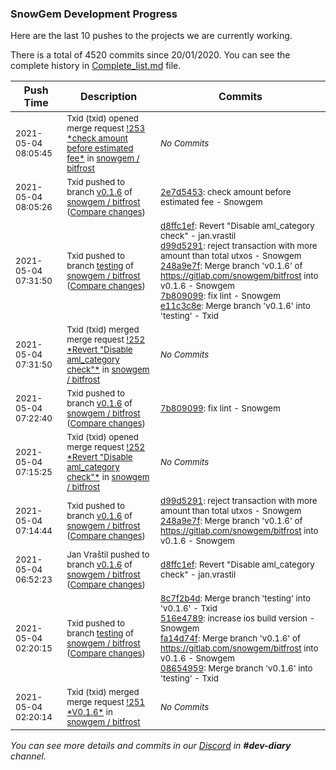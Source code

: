 
### SnowGem Development Progress

Here are the last 10 pushes to the projects we are currently working.

There is a total of 4520 commits since 20/01/2020. You can see the complete history in
 [Complete_list.md](Complete_list.md) file.

| Push Time | Description | Commits |
| --- | --- | --- |
| <sub>2021-05-04 08:05:45</sub> | <sub>Txid (txid) opened merge request [\!253 \*check amount before estimated fee\*](https://gitlab.com/snowgem/bitfrost/-/merge_requests/253) in [snowgem / bitfrost](https://gitlab.com/snowgem/bitfrost)</sub> | <sub>_No Commits_</sub> |
| <sub>2021-05-04 08:05:26</sub> | <sub>Txid pushed to branch [v0\.1\.6](https://gitlab.com/snowgem/bitfrost/commits/v0.1.6) of [snowgem / bitfrost](https://gitlab.com/snowgem/bitfrost) ([Compare changes](https://gitlab.com/snowgem/bitfrost/compare/7b809099c4e955028068c787b06cfe36f26fc3fe...2e7d5453bfcc96ee5e3d9f74e786b8e8605cea2f))</sub> | <sub>[2e7d5453](https://gitlab.com/snowgem/bitfrost/-/commit/2e7d5453bfcc96ee5e3d9f74e786b8e8605cea2f): check amount before estimated fee - Snowgem</sub> |
| <sub>2021-05-04 07:31:50</sub> | <sub>Txid pushed to branch [testing](https://gitlab.com/snowgem/bitfrost/commits/testing) of [snowgem / bitfrost](https://gitlab.com/snowgem/bitfrost) ([Compare changes](https://gitlab.com/snowgem/bitfrost/compare/08654959fc1d4eba96522187e7da6ab9d7e0b49f...e11c3c8e01de474231683a17ed895f36b484f34e))</sub> | <sub>[d8ffc1ef](https://gitlab.com/snowgem/bitfrost/-/commit/d8ffc1efa76c32ea7292e5d20cd0966f307d13eb): Revert "Disable aml_category check" - jan.vrastil<br>[d99d5291](https://gitlab.com/snowgem/bitfrost/-/commit/d99d5291195369a5a2622dc35ef893a63cbabf80): reject transaction with more amount than total utxos - Snowgem<br>[248a9e7f](https://gitlab.com/snowgem/bitfrost/-/commit/248a9e7f0d3d346b5f0feaeaa088ae2771052281): Merge branch 'v0.1.6' of https://gitlab.com/snowgem/bitfrost into v0.1.6 - Snowgem<br>[7b809099](https://gitlab.com/snowgem/bitfrost/-/commit/7b809099c4e955028068c787b06cfe36f26fc3fe): fix lint - Snowgem<br>[e11c3c8e](https://gitlab.com/snowgem/bitfrost/-/commit/e11c3c8e01de474231683a17ed895f36b484f34e): Merge branch 'v0.1.6' into 'testing' - Txid</sub> |
| <sub>2021-05-04 07:31:50</sub> | <sub>Txid (txid) merged merge request [\!252 \*Revert "Disable aml\_category check"\*](https://gitlab.com/snowgem/bitfrost/-/merge_requests/252) in [snowgem / bitfrost](https://gitlab.com/snowgem/bitfrost)</sub> | <sub>_No Commits_</sub> |
| <sub>2021-05-04 07:22:40</sub> | <sub>Txid pushed to branch [v0\.1\.6](https://gitlab.com/snowgem/bitfrost/commits/v0.1.6) of [snowgem / bitfrost](https://gitlab.com/snowgem/bitfrost) ([Compare changes](https://gitlab.com/snowgem/bitfrost/compare/248a9e7f0d3d346b5f0feaeaa088ae2771052281...7b809099c4e955028068c787b06cfe36f26fc3fe))</sub> | <sub>[7b809099](https://gitlab.com/snowgem/bitfrost/-/commit/7b809099c4e955028068c787b06cfe36f26fc3fe): fix lint - Snowgem</sub> |
| <sub>2021-05-04 07:15:25</sub> | <sub>Txid (txid) opened merge request [\!252 \*Revert "Disable aml\_category check"\*](https://gitlab.com/snowgem/bitfrost/-/merge_requests/252) in [snowgem / bitfrost](https://gitlab.com/snowgem/bitfrost)</sub> | <sub>_No Commits_</sub> |
| <sub>2021-05-04 07:14:44</sub> | <sub>Txid pushed to branch [v0\.1\.6](https://gitlab.com/snowgem/bitfrost/commits/v0.1.6) of [snowgem / bitfrost](https://gitlab.com/snowgem/bitfrost) ([Compare changes](https://gitlab.com/snowgem/bitfrost/compare/d8ffc1efa76c32ea7292e5d20cd0966f307d13eb...248a9e7f0d3d346b5f0feaeaa088ae2771052281))</sub> | <sub>[d99d5291](https://gitlab.com/snowgem/bitfrost/-/commit/d99d5291195369a5a2622dc35ef893a63cbabf80): reject transaction with more amount than total utxos - Snowgem<br>[248a9e7f](https://gitlab.com/snowgem/bitfrost/-/commit/248a9e7f0d3d346b5f0feaeaa088ae2771052281): Merge branch 'v0.1.6' of https://gitlab.com/snowgem/bitfrost into v0.1.6 - Snowgem</sub> |
| <sub>2021-05-04 06:52:23</sub> | <sub>Jan Vraštil pushed to branch [v0\.1\.6](https://gitlab.com/snowgem/bitfrost/commits/v0.1.6) of [snowgem / bitfrost](https://gitlab.com/snowgem/bitfrost) ([Compare changes](https://gitlab.com/snowgem/bitfrost/compare/fa14d74fcfe7e4194b1f53bbb54012fb44a481b3...d8ffc1efa76c32ea7292e5d20cd0966f307d13eb))</sub> | <sub>[d8ffc1ef](https://gitlab.com/snowgem/bitfrost/-/commit/d8ffc1efa76c32ea7292e5d20cd0966f307d13eb): Revert "Disable aml_category check" - jan.vrastil</sub> |
| <sub>2021-05-04 02:20:15</sub> | <sub>Txid pushed to branch [testing](https://gitlab.com/snowgem/bitfrost/commits/testing) of [snowgem / bitfrost](https://gitlab.com/snowgem/bitfrost) ([Compare changes](https://gitlab.com/snowgem/bitfrost/compare/ceb8d260e703d5d480af4685db595b4493621df5...08654959fc1d4eba96522187e7da6ab9d7e0b49f))</sub> | <sub>[8c7f2b4d](https://gitlab.com/snowgem/bitfrost/-/commit/8c7f2b4d91de99e8aa02f9db85d92d8ee94239f5): Merge branch 'testing' into 'v0.1.6' - Txid<br>[516e4789](https://gitlab.com/snowgem/bitfrost/-/commit/516e4789a6a3f915c8711db30b58aac68c00289c): increase ios build version - Snowgem<br>[fa14d74f](https://gitlab.com/snowgem/bitfrost/-/commit/fa14d74fcfe7e4194b1f53bbb54012fb44a481b3): Merge branch 'v0.1.6' of https://gitlab.com/snowgem/bitfrost into v0.1.6 - Snowgem<br>[08654959](https://gitlab.com/snowgem/bitfrost/-/commit/08654959fc1d4eba96522187e7da6ab9d7e0b49f): Merge branch 'v0.1.6' into 'testing' - Txid</sub> |
| <sub>2021-05-04 02:20:14</sub> | <sub>Txid (txid) merged merge request [\!251 \*V0\.1\.6\*](https://gitlab.com/snowgem/bitfrost/-/merge_requests/251) in [snowgem / bitfrost](https://gitlab.com/snowgem/bitfrost)</sub> | <sub>_No Commits_</sub> |

_You can see more details and commits in our [Discord](https://discord.gg/zumGnbg) in **#dev-diary** channel._
